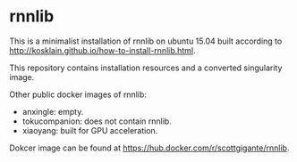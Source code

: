 # rnnlib
This is a minimalist installation of rnnlib on ubuntu 15.04 built according to http://kosklain.github.io/how-to-install-rnnlib.html.

This repository contains installation resources and a converted singularity image.

Other public docker images of rnnlib:
- anxingle: empty.
- tokucompanion: does not contain rnnlib.
- xiaoyang: built for GPU acceleration.

Dokcer image can be found at https://hub.docker.com/r/scottgigante/rnnlib.